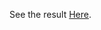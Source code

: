 See the result [Here][1].

[1]: https://htmlpreview.github.io/?https://github.com/dodogabrie/Learn_JS_CSS_HTML-/blob/main/1_Expanding_Card/index.html  "Preview"

